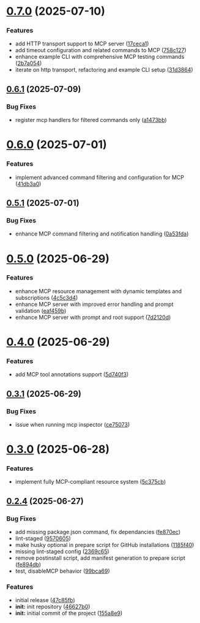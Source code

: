 # [0.7.0](https://github.com/npjonath/oclif-plugin-mcp-server/compare/0.6.1...0.7.0) (2025-07-10)

### Features

- add HTTP transport support to MCP server ([17ceca1](https://github.com/npjonath/oclif-plugin-mcp-server/commit/17ceca1197521a95315609f8bcefdb8b55ee64ad))
- add timeout configuration and related commands to MCP ([758c127](https://github.com/npjonath/oclif-plugin-mcp-server/commit/758c12733c93a6991d94b301a11953f875d0a8df))
- enhance example CLI with comprehensive MCP testing commands ([2b7a054](https://github.com/npjonath/oclif-plugin-mcp-server/commit/2b7a0547b4da025695ce367e91985ab7edf3c4c6))
- iterate on http transport, refactoring and example CLI setup ([31d3864](https://github.com/npjonath/oclif-plugin-mcp-server/commit/31d38642313f37ee4d72ad5b29e1561f2a1c7baa))

## [0.6.1](https://github.com/npjonath/oclif-plugin-mcp-server/compare/0.6.0...0.6.1) (2025-07-09)

### Bug Fixes

- register mcp handlers for filtered commands only ([a1473bb](https://github.com/npjonath/oclif-plugin-mcp-server/commit/a1473bb90254175f0346a71f77913c6bc9b549fc))

# [0.6.0](https://github.com/npjonath/oclif-plugin-mcp-server/compare/0.5.1...0.6.0) (2025-07-01)

### Features

- implement advanced command filtering and configuration for MCP ([41db3a0](https://github.com/npjonath/oclif-plugin-mcp-server/commit/41db3a0e571371fd50333e5f8a6e3a53af70b5a1))

## [0.5.1](https://github.com/npjonath/oclif-plugin-mcp-server/compare/0.5.0...0.5.1) (2025-07-01)

### Bug Fixes

- enhance MCP command filtering and notification handling ([0a53fda](https://github.com/npjonath/oclif-plugin-mcp-server/commit/0a53fdaec21eff07a571ba911edbe5eaeb7e4f90))

# [0.5.0](https://github.com/npjonath/oclif-plugin-mcp-server/compare/0.4.0...0.5.0) (2025-06-29)

### Features

- enhance MCP resource management with dynamic templates and subscriptions ([4c5c3d4](https://github.com/npjonath/oclif-plugin-mcp-server/commit/4c5c3d4b83bdffea468239c62d6f81091a573c48))
- enhance MCP server with improved error handling and prompt validation ([eaf459b](https://github.com/npjonath/oclif-plugin-mcp-server/commit/eaf459be181e8b4e73a73cd7301f6633e8a9a719))
- enhance MCP server with prompt and root support ([7d2120d](https://github.com/npjonath/oclif-plugin-mcp-server/commit/7d2120d439ef6a48e77ab6e6a7dc2b488782f0c2))

# [0.4.0](https://github.com/npjonath/oclif-plugin-mcp-server/compare/0.3.1...0.4.0) (2025-06-29)

### Features

- add MCP tool annotations support ([5d740f3](https://github.com/npjonath/oclif-plugin-mcp-server/commit/5d740f3181a73c088eea695032b22c3ac8eaf5af))

## [0.3.1](https://github.com/npjonath/oclif-plugin-mcp-server/compare/0.3.0...0.3.1) (2025-06-29)

### Bug Fixes

- issue when running mcp inspector ([ce75073](https://github.com/npjonath/oclif-plugin-mcp-server/commit/ce750739feab4dbb1bc1c2e36c51ec0d0d936dfb))

# [0.3.0](https://github.com/npjonath/oclif-plugin-mcp-server/compare/0.2.4...0.3.0) (2025-06-28)

### Features

- implement fully MCP-compliant resource system ([5c375cb](https://github.com/npjonath/oclif-plugin-mcp-server/commit/5c375cb2ab463c8627b687bed74e1250727cad1c))

## [0.2.4](https://github.com/npjonath/oclif-plugin-mcp-server/compare/46627b02c1dc58552b85f19dff1ffd32523ff32e...0.2.4) (2025-06-27)

### Bug Fixes

- add missing package.json command, fix dependancies ([fe870ec](https://github.com/npjonath/oclif-plugin-mcp-server/commit/fe870ec6202ecd5d8259ec6db2de3e62efe79cc8))
- lint-staged ([9570605](https://github.com/npjonath/oclif-plugin-mcp-server/commit/9570605bbb23d2379c31558bdfa89dc9f7b18b3f))
- make husky optional in prepare script for GitHub installations ([1185f40](https://github.com/npjonath/oclif-plugin-mcp-server/commit/1185f4084dad94bfebbee4636675b4f228b1b455))
- missing lint-staged config ([2369c65](https://github.com/npjonath/oclif-plugin-mcp-server/commit/2369c6517e2c3f013d91a208abafd32296034bd4))
- remove postinstall script, add manifest generation to prepare script ([fe894db](https://github.com/npjonath/oclif-plugin-mcp-server/commit/fe894db8319c8779343cb323ab7aa9ee951324b7))
- test, disableMCP behavior ([99bca69](https://github.com/npjonath/oclif-plugin-mcp-server/commit/99bca695099a6e453d00dde54429b0b0e9e009ef))

### Features

- initial release ([47c85fb](https://github.com/npjonath/oclif-plugin-mcp-server/commit/47c85fb03a5f1124b30d4c056aa7f16fcc3a82c1))
- **init:** init repository ([46627b0](https://github.com/npjonath/oclif-plugin-mcp-server/commit/46627b02c1dc58552b85f19dff1ffd32523ff32e))
- **init:** initial commit of the project ([155a8e9](https://github.com/npjonath/oclif-plugin-mcp-server/commit/155a8e950daad703664ac44ba0f772849d5221ac))

